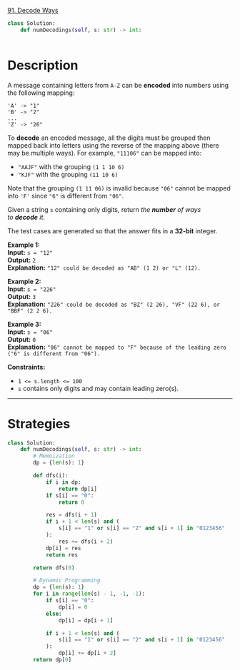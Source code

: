 [91. Decode Ways](https://leetcode.com/problems/decode-ways/)

```python
class Solution:
    def numDecodings(self, s: str) -> int:
        
```

# Description

A message containing letters from `A-Z` can be **encoded** into numbers using the following mapping:
```
'A' -> "1"
'B' -> "2"
...
'Z' -> "26"
```
To **decode** an encoded message, all the digits must be grouped then mapped back into letters using the reverse of the mapping above (there may be multiple ways). For example, `"11106"` can be mapped into:

- `"AAJF"` with the grouping `(1 1 10 6)`
- `"KJF"` with the grouping `(11 10 6)`

Note that the grouping `(1 11 06)` is invalid because `"06"` cannot be mapped into `'F'` since `"6"` is different from `"06"`.

Given a string `s` containing only digits, return _the **number** of ways to **decode** it_.

The test cases are generated so that the answer fits in a **32-bit** integer.

**Example 1:**  
**Input:** `s = "12"`  
**Output:** `2`  
**Explanation:** `"12" could be decoded as "AB" (1 2) or "L" (12).`  

**Example 2:**  
**Input:** `s = "226"`  
**Output:** `3`  
**Explanation:** `"226" could be decoded as "BZ" (2 26), "VF" (22 6), or "BBF" (2 2 6).`  

**Example 3:**  
**Input:** `s = "06"`  
**Output:** `0`  
**Explanation:** `"06" cannot be mapped to "F" because of the leading zero ("6" is different from "06").`  

**Constraints:**
- `1 <= s.length <= 100`
- `s` contains only digits and may contain leading zero(s).

---







# Strategies




```python
class Solution:
    def numDecodings(self, s: str) -> int:
        # Memoization
        dp = {len(s): 1}

        def dfs(i):
            if i in dp:
                return dp[i]
            if s[i] == "0":
                return 0

            res = dfs(i + 1)
            if i + 1 < len(s) and (
                s[i] == "1" or s[i] == "2" and s[i + 1] in "0123456"
            ):
                res += dfs(i + 2)
            dp[i] = res
            return res

        return dfs(0)

        # Dynamic Programming
        dp = {len(s): 1}
        for i in range(len(s) - 1, -1, -1):
            if s[i] == "0":
                dp[i] = 0
            else:
                dp[i] = dp[i + 1]

            if i + 1 < len(s) and (
                s[i] == "1" or s[i] == "2" and s[i + 1] in "0123456"
            ):
                dp[i] += dp[i + 2]
        return dp[0]

```
